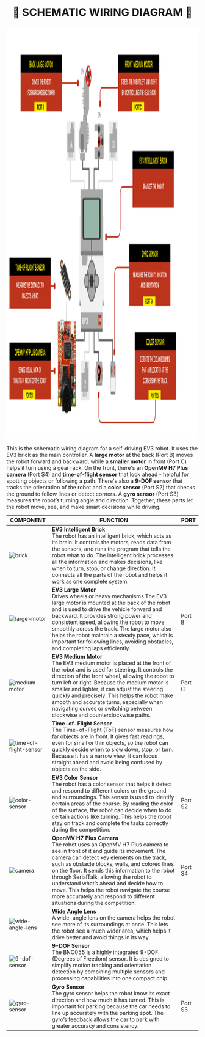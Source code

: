 <h1 align="center">🛑 SCHEMATIC WIRING DIAGRAM 🛑</h1>

<img width="1920" height="1080" alt="Schematic Wiring Diagram" src="https://github.com/GoodLogic456/PRO2025-FutureEngineers/blob/main/schemes/Schematic%20Wiring%20Diagram.png" />

This is the schematic wiring diagram for a self-driving EV3 robot. It uses the EV3 brick as the main controller. A **large motor** at the back (Port B) moves the robot forward and backward, while a **smaller motor** in front (Port C) helps it turn using a gear rack. On the front, there's an **OpenMV H7 Plus camera** (Port S4) and **time-of-flight sensor** that look ahead - helpful for spotting objects or following a path. There's also a **9-DOF sensor** that tracks the orientation of the robot and a **color sensor** (Port S2) that checks the ground to follow lines or detect corners. A **gyro sensor** (Port S3) measures the robot’s turning angle and direction. Together, these parts let the robot move, see, and make smart decisions while driving.


| **COMPONENT**              | **FUNCTION**                                                                 | **PORT**          |
|---------------------------|------------------------------------------------------------------------------|-------------------|
| ![brick](https://github.com/user-attachments/assets/0982eeab-965d-4400-b72f-9835b56fa64d)    | **EV3 Intelligent Brick**<br>The robot has an intelligent brick, which acts as its brain. It controls the motors, reads data from the sensors, and runs the program that tells the robot what to do. The intelligent brick processes all the information and makes decisions, like when to turn, stop, or change direction. It connects all the parts of the robot and helps it work as one complete system.                 |  |
| ![large-motor](https://github.com/user-attachments/assets/dd46ed5f-9364-47d9-809c-cd49239200f2)         | **EV3 Large Motor**<br>Drives wheels or heavy mechanisms  The EV3 large motor is mounted at the back of the robot and is used to drive the vehicle forward and backward. It provides strong power and consistent speed, allowing the robot to move smoothly across the track. The large motor also helps the robot maintain a steady pace, which is important for following lines, avoiding obstacles, and completing laps efficiently.                  | Port B   |
| ![medium-motor](https://github.com/user-attachments/assets/e8b69b61-682d-465c-9bd6-9bd77d23a485)         | **EV3 Medium Motor**<br>The EV3 medium motor is placed at the front of the robot and is used for steering. It controls the direction of the front wheel, allowing the robot to turn left or right. Because the medium motor is smaller and lighter, it can adjust the steering quickly and precisely. This helps the robot make smooth and accurate turns, especially when navigating curves or switching between clockwise and counterclockwise paths.               | Port C   |
| ![time-of-flight-sensor](https://github.com/user-attachments/assets/01b93beb-95ec-4d88-838b-ecc78fc73f71)        | **Time-of-Flight Sensor**<br>The Time-of-Flight (ToF) sensor measures how far objects are in front. It gives fast readings, even for small or thin objects, so the robot can quickly decide when to slow down, stop, or turn. Because it has a narrow view, it can focus straight ahead and avoid being confused by objects on the side. |    |
| ![color-sensor](https://github.com/user-attachments/assets/514344b0-6de1-4463-9635-46e9fba00502)              | **EV3 Color Sensor**<br>The robot has a color sensor that helps it detect and respond to different colors on the ground and surroundings. This sensor is used to identify certain areas of the course. By reading the color of the surface, the robot can decide when to do certain actions like turning. This helps the robot stay on track and complete the tasks correctly during the competition. | Port S2   |
| ![camera](https://github.com/user-attachments/assets/816eff7d-a9c9-4b20-b6eb-407be2072f52)      | **OpenMV H7 Plus Camera**<br>The robot uses an OpenMV H7 Plus camera to see in front of it and guide its movement. The camera can detect key elements on the track, such as obstacle blocks, walls, and colored lines on the floor. It sends this information to the robot through SerialTalk, allowing the robot to understand what’s ahead and decide how to move. This helps the robot navigate the course more accurately and respond to different situations during the competition. | Port S4 |
| ![wide-angle-lens](https://github.com/user-attachments/assets/da917b02-3e57-40bc-b735-6138b657e443)      | **Wide Angle Lens**<br>A wide-angle lens on the camera helps the robot see more of its surroundings at once. This lets the robot see a much wider area, which helps it drive better and avoid things in its way.  |  |
| ![9-dof-sensor](https://github.com/user-attachments/assets/304c2408-7bed-47e3-9247-d96ef09a7b47)      | **9-DOF Sensor**<br>The BNO055 is a highly integrated 9-DOF (Degrees of Freedom) sensor. It is designed to simplify motion tracking and orientation detection by combining multiple sensors and processing capabilities into one compact chip.  |  |
| ![gyro-sensor](https://github.com/user-attachments/assets/c83b62f5-cd90-4a02-afe0-a36359e082d1)    | **Gyro Sensor**<br>The gyro sensor helps the robot know its exact direction and how much it has turned. This is important for parking because the car needs to line up accurately with the parking spot. The gyro’s feedback allows the car to park with greater accuracy and consistency.     |   Port S3   |






















